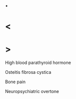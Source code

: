 # .

# <

# >

High blood parathyroid hormone

Osteitis fibrosa cystica

Bone pain

Neuropsychiatric overtone
